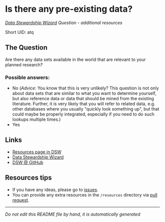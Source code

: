 # Is there any pre-existing data?

*[Data Stewardship Wizard] Question - additional resources*

Short UID: atq

## The Question

Are there any data sets available in the world that are relevant to your planned research?

### Possible answers:

  * No (*Advice*: You know that this is very unlikely? This question is not only about data sets that are similar to what you want to determine yourself, but also reference data or data that should be mined from the existing literature. Further, it is very likely that you will refer to related data, e.g. other databases where you usually "quickly look something up", but that could maybe be properly integrated, especially if you need to do such lookups multiple times.)
  * Yes 

## Links

  * [Resources page in DSW]
  * [Data Stewardship Wizard]
  * [DSW @ GitHub]


## Resources tips

  * If you have any ideas, please go to [issues].
  * You can provide any extra resources in the `/resources` directory via [pull request].

----

*Do not edit this README file by hand, it is automatically generated*

[Data Stewardship Wizard]: https://dmp.fairdata.solutions
[Resources page in DSW]: https://dmp.fairdata.solutions/resources/atq
[DSW @ GitHub]: https://github.com/DataStewardshipWizard
[issues]: https://help.github.com/articles/about-issues/
[pull request]: https://help.github.com/articles/about-pull-requests/